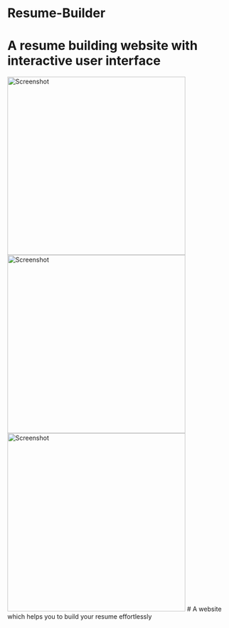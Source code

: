 # Resume-Builder
# A resume building website with interactive user interface
<img src="C:\Users\Anshika Agarwal\OneDrive\Pictures\Screenshots\Education.png" alt="Screenshot" width="400"/>
<img src="C:\Users\Anshika Agarwal\OneDrive\Pictures\Screenshots\details.png" alt="Screenshot" width="400"/>
<img src="C:\Users\Anshika Agarwal\OneDrive\Pictures\Screenshots\links.png" alt="Screenshot" width="400"/>
# A website which helps you to build your resume effortlessly





